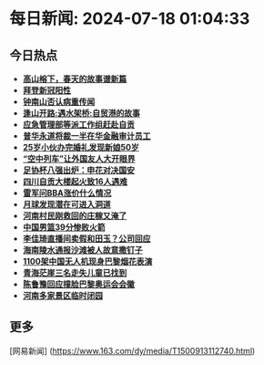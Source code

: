 
# 每日新闻: 2024-07-18 01:04:33
## 今日热点

- **[高山榕下，春天的故事谱新篇](https://www.163.com/search?keyword=%E9%AB%98%E5%B1%B1%E6%A6%95%E4%B8%8B%EF%BC%8C%E6%98%A5%E5%A4%A9%E7%9A%84%E6%95%85%E4%BA%8B%E8%B0%B1%E6%96%B0%E7%AF%87)**
- **[拜登新冠阳性](https://www.163.com/search?keyword=%E6%8B%9C%E7%99%BB%E6%96%B0%E5%86%A0%E9%98%B3%E6%80%A7)**
- **[钟南山否认病重传闻](https://www.163.com/search?keyword=%E9%92%9F%E5%8D%97%E5%B1%B1%E5%90%A6%E8%AE%A4%E7%97%85%E9%87%8D%E4%BC%A0%E9%97%BB)**
- **[逢山开路:遇水架桥:自贸港的故事](https://www.163.com/search?keyword=%E9%80%A2%E5%B1%B1%E5%BC%80%E8%B7%AF+%E9%81%87%E6%B0%B4%E6%9E%B6%E6%A1%A5+%E8%87%AA%E8%B4%B8%E6%B8%AF%E7%9A%84%E6%95%85%E4%BA%8B)**
- **[应急管理部等派工作组赶赴自贡](https://www.163.com/search?keyword=%E5%BA%94%E6%80%A5%E7%AE%A1%E7%90%86%E9%83%A8%E7%AD%89%E6%B4%BE%E5%B7%A5%E4%BD%9C%E7%BB%84%E8%B5%B6%E8%B5%B4%E8%87%AA%E8%B4%A1)**
- **[普华永道将裁一半在华金融审计员工](https://www.163.com/search?keyword=%E6%99%AE%E5%8D%8E%E6%B0%B8%E9%81%93%E5%B0%86%E8%A3%81%E4%B8%80%E5%8D%8A%E5%9C%A8%E5%8D%8E%E9%87%91%E8%9E%8D%E5%AE%A1%E8%AE%A1%E5%91%98%E5%B7%A5)**
- **[25岁小伙办完婚礼发现新娘50岁](https://www.163.com/search?keyword=25%E5%B2%81%E5%B0%8F%E4%BC%99%E5%8A%9E%E5%AE%8C%E5%A9%9A%E7%A4%BC%E5%8F%91%E7%8E%B0%E6%96%B0%E5%A8%9850%E5%B2%81)**
- **[“空中列车”让外国友人大开眼界](https://www.163.com/search?keyword=%E2%80%9C%E7%A9%BA%E4%B8%AD%E5%88%97%E8%BD%A6%E2%80%9D%E8%AE%A9%E5%A4%96%E5%9B%BD%E5%8F%8B%E4%BA%BA%E5%A4%A7%E5%BC%80%E7%9C%BC%E7%95%8C)**
- **[足协杯八强出炉：申花对决国安](https://www.163.com/search?keyword=%E8%B6%B3%E5%8D%8F%E6%9D%AF%E5%85%AB%E5%BC%BA%E5%87%BA%E7%82%89%EF%BC%9A%E7%94%B3%E8%8A%B1%E5%AF%B9%E5%86%B3%E5%9B%BD%E5%AE%89)**
- **[四川自贡大楼起火致16人遇难](https://www.163.com/search?keyword=%E5%9B%9B%E5%B7%9D%E8%87%AA%E8%B4%A1%E5%A4%A7%E6%A5%BC%E8%B5%B7%E7%81%AB%E8%87%B416%E4%BA%BA%E9%81%87%E9%9A%BE)**
- **[雷军问BBA涨价什么情况](https://www.163.com/search?keyword=%E9%9B%B7%E5%86%9B%E9%97%AEBBA%E6%B6%A8%E4%BB%B7%E4%BB%80%E4%B9%88%E6%83%85%E5%86%B5)**
- **[月球发现潜在可进入洞道](https://www.163.com/search?keyword=%E6%9C%88%E7%90%83%E5%8F%91%E7%8E%B0%E6%BD%9C%E5%9C%A8%E5%8F%AF%E8%BF%9B%E5%85%A5%E6%B4%9E%E9%81%93)**
- **[河南村民刚救回的庄稼又淹了](https://www.163.com/search?keyword=%E6%B2%B3%E5%8D%97%E6%9D%91%E6%B0%91%E5%88%9A%E6%95%91%E5%9B%9E%E7%9A%84%E5%BA%84%E7%A8%BC%E5%8F%88%E6%B7%B9%E4%BA%86)**
- **[中国男篮39分惨败火箭](https://www.163.com/search?keyword=%E4%B8%AD%E5%9B%BD%E7%94%B7%E7%AF%AE39%E5%88%86%E6%83%A8%E8%B4%A5%E7%81%AB%E7%AE%AD)**
- **[李佳琦直播间卖假和田玉？公司回应](https://www.163.com/search?keyword=%E6%9D%8E%E4%BD%B3%E7%90%A6%E7%9B%B4%E6%92%AD%E9%97%B4%E5%8D%96%E5%81%87%E5%92%8C%E7%94%B0%E7%8E%89%EF%BC%9F%E5%85%AC%E5%8F%B8%E5%9B%9E%E5%BA%94)**
- **[海南陵水通报沙滩被人故意撒钉子](https://www.163.com/search?keyword=%E6%B5%B7%E5%8D%97%E9%99%B5%E6%B0%B4%E9%80%9A%E6%8A%A5%E6%B2%99%E6%BB%A9%E8%A2%AB%E4%BA%BA%E6%95%85%E6%84%8F%E6%92%92%E9%92%89%E5%AD%90)**
- **[1100架中国无人机现身巴黎烟花表演](https://www.163.com/search?keyword=1100%E6%9E%B6%E4%B8%AD%E5%9B%BD%E6%97%A0%E4%BA%BA%E6%9C%BA%E7%8E%B0%E8%BA%AB%E5%B7%B4%E9%BB%8E%E7%83%9F%E8%8A%B1%E8%A1%A8%E6%BC%94)**
- **[青海茫崖三名走失儿童已找到](https://www.163.com/search?keyword=%E9%9D%92%E6%B5%B7%E8%8C%AB%E5%B4%96%E4%B8%89%E5%90%8D%E8%B5%B0%E5%A4%B1%E5%84%BF%E7%AB%A5%E5%B7%B2%E6%89%BE%E5%88%B0)**
- **[陈鲁豫回应撞脸巴黎奥运会会徽](https://www.163.com/search?keyword=%E9%99%88%E9%B2%81%E8%B1%AB%E5%9B%9E%E5%BA%94%E6%92%9E%E8%84%B8%E5%B7%B4%E9%BB%8E%E5%A5%A5%E8%BF%90%E4%BC%9A%E4%BC%9A%E5%BE%BD)**
- **[河南多家景区临时闭园](https://www.163.com/search?keyword=%E6%B2%B3%E5%8D%97%E5%A4%9A%E5%AE%B6%E6%99%AF%E5%8C%BA%E4%B8%B4%E6%97%B6%E9%97%AD%E5%9B%AD)**

## 更多
[网易新闻] (https://www.163.com/dy/media/T1500913112740.html)
